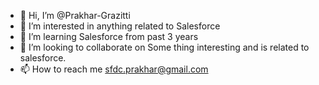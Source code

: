 - 👋 Hi, I’m @Prakhar-Grazitti
- 👀 I’m interested in anything related to Salesforce
- 🌱 I’m learning Salesforce from past 3 years 
- 💞️ I’m looking to collaborate on Some thing interesting and is related to salesforce.
- 📫 How to reach me sfdc.prakhar@gmail.com

<!---
Prakhar-Grazitti/Prakhar-Grazitti is a ✨ special ✨ repository because its `README.md` (this file) appears on your GitHub profile.
You can click the Preview link to take a look at your changes.
--->
